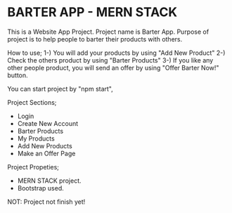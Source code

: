 # BARTER APP - MERN STACK 

This is a Website App Project.
Project name is Barter App.
Purpose of project is to help people to barter their products with others. 

How to use;
1-) You will add your products by using "Add New Product"
2-) Check the others product by using "Barter Products"
3-) If you like any other people product, 
    you will send an offer by using "Offer Barter Now!" button.

You can start project by "npm start",

Project Sections;
- Login
- Create New Account
- Barter Products
- My Products
- Add New Products
- Make an Offer Page

Project Propeties;
- MERN STACK project.
- Bootstrap used.

NOT: Project not finish yet!
